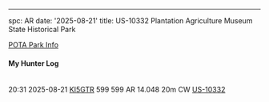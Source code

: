 ---
spc: AR
date: '2025-08-21'
title: US-10332 Plantation Agriculture Museum State Historical Park

[POTA Park Info](https://pota.app/#/park/US-10332)

#### My Hunter Log

<BR>20:31	2025-08-21	[KI5GTR](https://qrz.com/db/KI5GTR)	599	599	AR	14.048	20m	CW	[US-10332](https://pota.app/#/park/US-10332)